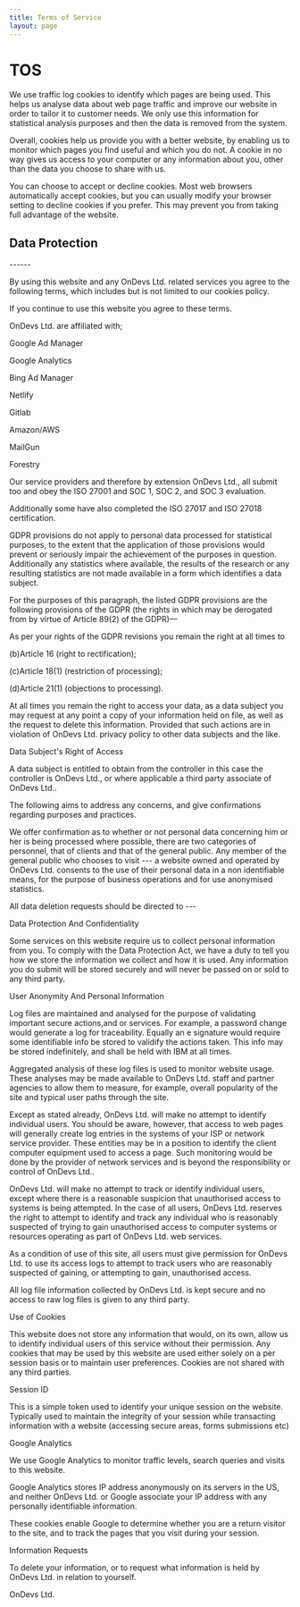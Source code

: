 ```yaml
---
title: Terms of Service
layout: page
---
```

# TOS

We use traffic log cookies to identify which pages are being used. This helps us analyse data about web page traffic and improve our website in order to tailor it to customer needs. We only use this information for statistical analysis purposes and then the data is removed from the system.

Overall, cookies help us provide you with a better website, by enabling us to monitor which pages you find useful and which you do not. A cookie in no way gives us access to your computer or any information about you, other than the data you choose to share with us.

You can choose to accept or decline cookies. Most web browsers automatically accept cookies, but you can usually modify your browser setting to decline cookies if you prefer. This may prevent you from taking full advantage of the website.

## Data Protection

\------

By using this website and any OnDevs Ltd. related services you agree to the following terms, which includes but is not limited to our cookies policy.

If you continue to use this website you agree to these terms.

OnDevs Ltd. are affiliated with;

Google Ad Manager

Google Analytics

Bing Ad Manager

Netlify

Gitlab

Amazon/AWS

MailGun

Forestry

Our service providers and therefore by extension OnDevs Ltd., all submit too and obey the ISO 27001 and SOC 1, SOC 2, and SOC 3 evaluation.

Additionally some have also completed the ISO 27017 and ISO 27018 certification.

GDPR provisions do not apply to personal data processed for statistical purposes, to the extent that the application of those provisions would prevent or seriously impair the achievement of the purposes in question. Additionally any statistics where available, the results of the research or any resulting statistics are not made available in a form which identifies a data subject.

For the purposes of this paragraph, the listed GDPR provisions are the following provisions of the GDPR (the rights in which may be derogated from by virtue of Article 89(2) of the GDPR)—

As per your rights of the GDPR revisions you remain the right at all times to

(b)Article 16 (right to rectification);

(c)Article 18(1) (restriction of processing);

(d)Article 21(1) (objections to processing).

At all times you remain the right to access your data, as a data subject you may request at any point a copy of your information held on file, as well as the request to delete this information. Provided that such actions are in violation of OnDevs Ltd. privacy policy to other data subjects and the like.

Data Subject's Right of Access

A data subject is entitled to obtain from the controller in this case the controller is OnDevs Ltd., or where applicable a third party associate of OnDevs Ltd..

The following aims to address any concerns, and give confirmations regarding purposes and practices.

We offer confirmation as to whether or not personal data concerning him or her is being processed where possible, there are two categories of personnel, that of clients and that of the general public. Any member of the general public who chooses to visit --- a website owned and operated by OnDevs Ltd. consents to the use of their personal data in a non identifiable means, for the purpose of business operations and for use anonymised statistics.

All data deletion requests should be directed to ---

Data Protection And Confidentiality

Some services on this website require us to collect personal information from you. To comply with the Data Protection Act, we have a duty to tell you how we store the information we collect and how it is used. Any information you do submit will be stored securely and will never be passed on or sold to any third party.

User Anonymity And Personal Information

Log files are maintained and analysed for the purpose of validating important secure actions,and or services. For example, a password change would generate a log for traceability. Equally an e signature would require some identifiable info be stored to validify the actions taken. This info may be stored indefinitely, and shall be held with IBM at all times.

Aggregated analysis of these log files is used to monitor website usage. These analyses may be made available to OnDevs Ltd. staff and partner agencies to allow them to measure, for example, overall popularity of the site and typical user paths through the site.

Except as stated already, OnDevs Ltd. will make no attempt to identify individual users. You should be aware, however, that access to web pages will generally create log entries in the systems of your ISP or network service provider. These entities may be in a position to identify the client computer equipment used to access a page. Such monitoring would be done by the provider of network services and is beyond the responsibility or control of OnDevs Ltd..

OnDevs Ltd. will make no attempt to track or identify individual users, except where there is a reasonable suspicion that unauthorised access to systems is being attempted. In the case of all users, OnDevs Ltd. reserves the right to attempt to identify and track any individual who is reasonably suspected of trying to gain unauthorised access to computer systems or resources operating as part of OnDevs Ltd. web services.

As a condition of use of this site, all users must give permission for OnDevs Ltd. to use its access logs to attempt to track users who are reasonably suspected of gaining, or attempting to gain, unauthorised access.

All log file information collected by OnDevs Ltd. is kept secure and no access to raw log files is given to any third party.

Use of Cookies

This website does not store any information that would, on its own, allow us to identify individual users of this service without their permission. Any cookies that may be used by this website are used either solely on a per session basis or to maintain user preferences. Cookies are not shared with any third parties.

Session ID

This is a simple token used to identify your unique session on the website. Typically used to maintain the integrity of your session while transacting information with a website (accessing secure areas, forms submissions etc)

Google Analytics

We use Google Analytics to monitor traffic levels, search queries and visits to this website.

Google Analytics stores IP address anonymously on its servers in the US, and neither OnDevs Ltd. or Google associate your IP address with any personally identifiable information.

These cookies enable Google to determine whether you are a return visitor to the site, and to track the pages that you visit during your session.

Information Requests

To delete your information, or to request what information is held by OnDevs Ltd. in relation to yourself.

OnDevs Ltd.

